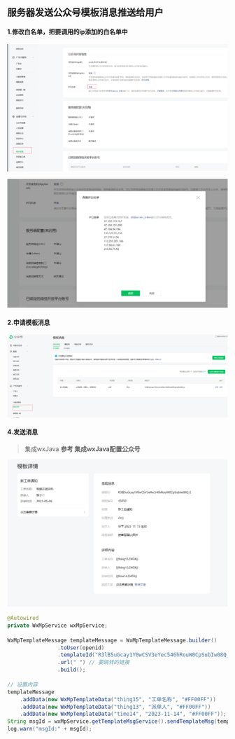 ## 服务器发送公众号模板消息推送给用户

#### 1.修改白名单，把要调用的ip添加的白名单中

![image-20231114170207773](../../../assets/image-20231114170207773.png)

![image-20231114170222409](../../../assets/image-20231114170222409.png)

#### 2.申请模板消息

![image-20231114170337030](../../../assets/image-20231114170337030.png)

#### 4.发送消息

> 集成wxJava **参考 集成wxJava配置公众号**



![image-20231114170624667](../../../assets/image-20231114170624667.png)

```java
@Autowired
private WxMpService wxMpService; 

WxMpTemplateMessage templateMessage = WxMpTemplateMessage.builder()
                .toUser(openid)
                .templateId("R3lB5uGcay1Y0wCSV3eYec546hRouW0CpSubIw08Q_E") //刚刚申请的模板id 
                .url(" ") // 要跳转的链接
                .build();

// 设置内容
templateMessage
    .addData(new WxMpTemplateData("thing15", "工单名称", "#FF00FF"))
    .addData(new WxMpTemplateData("thing13", "派单人", "#FF00FF"))
    .addData(new WxMpTemplateData("time14", "2023-11-14", "#FF00FF"));
String msgId = wxMpService.getTemplateMsgService().sendTemplateMsg(templateMessage);
log.warn("msgId:" + msgId);
```



